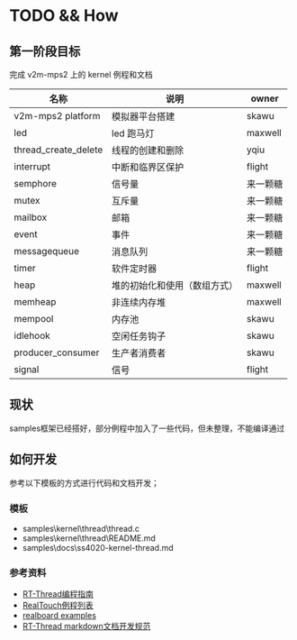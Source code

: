 # TODO && How #

## 第一阶段目标 ##

完成 v2m-mps2 上的 kernel 例程和文档

| 名称 | 说明 | owner |
| ---- | ---- | ---- |
| v2m-mps2 platform| 模拟器平台搭建 | skawu |
| led  | led 跑马灯 | maxwell |
| thread_create_delete | 线程的创建和删除 | yqiu |
| interrupt | 中断和临界区保护 | flight |
| semphore | 信号量 | 来一颗糖 |
| mutex | 互斥量 | 来一颗糖 |
| mailbox | 邮箱 | 来一颗糖 |
| event | 事件 | 来一颗糖 |
| messagequeue | 消息队列 | 来一颗糖 |
| timer | 软件定时器 | flight |
| heap | 堆的初始化和使用（数组方式） | maxwell |
| memheap | 非连续内存堆 | maxwell |
| mempool | 内存池 | skawu |
| idlehook | 空闲任务钩子 | skawu |
| producer_consumer | 生产者消费者 | skawu |
| signal | 信号 | flight |

## 现状 ##

samples框架已经搭好，部分例程中加入了一些代码，但未整理，不能编译通过

## 如何开发 ##

参考以下模板的方式进行代码和文档开发；

### 模板 ###

* samples\kernel\thread\thread.c
* samples\kernel\thread\README.md
* samples\docs\ss4020-kernel-thread.md

### 参考资料 ###

* [RT-Thread编程指南](https://www.rt-thread.org/document/site/docs/tools/env/env-user-manual/)
* [RealTouch例程列表](https://www.rt-thread.org/qa/thread-1877-1-1.html)
* [realboard examples](https://github.com/RT-Thread/realboard-lpc4088/tree/master/software/rtthread_examples/examples)
* [RT-Thread markdown文档开发规范](markdown.md)